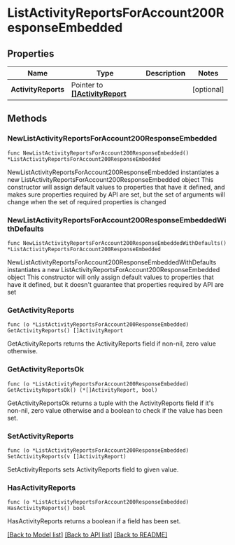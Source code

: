 # ListActivityReportsForAccount200ResponseEmbedded

## Properties

Name | Type | Description | Notes
------------ | ------------- | ------------- | -------------
**ActivityReports** | Pointer to [**[]ActivityReport**](ActivityReport.md) |  | [optional] 

## Methods

### NewListActivityReportsForAccount200ResponseEmbedded

`func NewListActivityReportsForAccount200ResponseEmbedded() *ListActivityReportsForAccount200ResponseEmbedded`

NewListActivityReportsForAccount200ResponseEmbedded instantiates a new ListActivityReportsForAccount200ResponseEmbedded object
This constructor will assign default values to properties that have it defined,
and makes sure properties required by API are set, but the set of arguments
will change when the set of required properties is changed

### NewListActivityReportsForAccount200ResponseEmbeddedWithDefaults

`func NewListActivityReportsForAccount200ResponseEmbeddedWithDefaults() *ListActivityReportsForAccount200ResponseEmbedded`

NewListActivityReportsForAccount200ResponseEmbeddedWithDefaults instantiates a new ListActivityReportsForAccount200ResponseEmbedded object
This constructor will only assign default values to properties that have it defined,
but it doesn't guarantee that properties required by API are set

### GetActivityReports

`func (o *ListActivityReportsForAccount200ResponseEmbedded) GetActivityReports() []ActivityReport`

GetActivityReports returns the ActivityReports field if non-nil, zero value otherwise.

### GetActivityReportsOk

`func (o *ListActivityReportsForAccount200ResponseEmbedded) GetActivityReportsOk() (*[]ActivityReport, bool)`

GetActivityReportsOk returns a tuple with the ActivityReports field if it's non-nil, zero value otherwise
and a boolean to check if the value has been set.

### SetActivityReports

`func (o *ListActivityReportsForAccount200ResponseEmbedded) SetActivityReports(v []ActivityReport)`

SetActivityReports sets ActivityReports field to given value.

### HasActivityReports

`func (o *ListActivityReportsForAccount200ResponseEmbedded) HasActivityReports() bool`

HasActivityReports returns a boolean if a field has been set.


[[Back to Model list]](../README.md#documentation-for-models) [[Back to API list]](../README.md#documentation-for-api-endpoints) [[Back to README]](../README.md)



